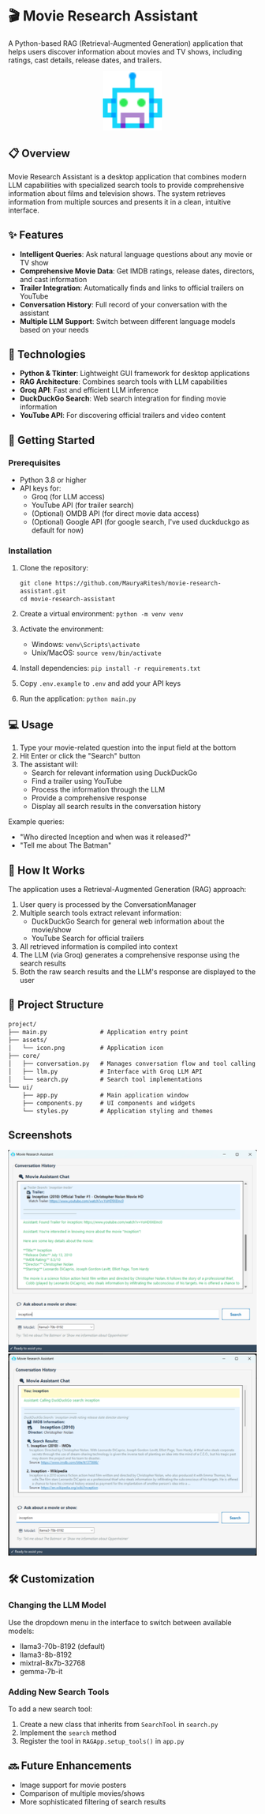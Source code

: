 # 🎬 Movie Research Assistant

A Python-based RAG (Retrieval-Augmented Generation) application that helps users discover information about movies and TV shows, including ratings, cast details, release dates, and trailers.

<p align="center">
  <img src="assets/icon.png" alt="Movie Assistant Icon" width="120">
</p>

## 📋 Overview

Movie Research Assistant is a desktop application that combines modern LLM capabilities with specialized search tools to provide comprehensive information about films and television shows. The system retrieves information from multiple sources and presents it in a clean, intuitive interface.

## ✨ Features

- **Intelligent Queries**: Ask natural language questions about any movie or TV show
- **Comprehensive Movie Data**: Get IMDB ratings, release dates, directors, and cast information 
- **Trailer Integration**: Automatically finds and links to official trailers on YouTube
- **Conversation History**: Full record of your conversation with the assistant
- **Multiple LLM Support**: Switch between different language models based on your needs

## 🔧 Technologies

- **Python & Tkinter**: Lightweight GUI framework for desktop applications
- **RAG Architecture**: Combines search tools with LLM capabilities
- **Groq API**: Fast and efficient LLM inference
- **DuckDuckGo Search**: Web search integration for finding movie information
- **YouTube API**: For discovering official trailers and video content

## 🚀 Getting Started

### Prerequisites

- Python 3.8 or higher
- API keys for:
  - Groq (for LLM access)
  - YouTube API (for trailer search)
  - (Optional) OMDB API (for direct movie data access)
  - (Optional) Google API (for google search, I've used duckduckgo as default for now)

### Installation

1. Clone the repository:
   ```
   git clone https://github.com/MauryaRitesh/movie-research-assistant.git
   cd movie-research-assistant
   ```

2. Create a virtual environment: `python -m venv venv`
3. Activate the environment:
   - Windows: `venv\Scripts\activate`
   - Unix/MacOS: `source venv/bin/activate`
4. Install dependencies: `pip install -r requirements.txt`
5. Copy `.env.example` to `.env` and add your API keys
6. Run the application: `python main.py`

## 💻 Usage

1. Type your movie-related question into the input field at the bottom
2. Hit Enter or click the "Search" button
3. The assistant will:
   - Search for relevant information using DuckDuckGo
   - Find a trailer using YouTube
   - Process the information through the LLM
   - Provide a comprehensive response
   - Display all search results in the conversation history

Example queries:
- "Who directed Inception and when was it released?"
- "Tell me about The Batman"

## 🧠 How It Works

The application uses a Retrieval-Augmented Generation (RAG) approach:

1. User query is processed by the ConversationManager
2. Multiple search tools extract relevant information:
   - DuckDuckGo Search for general web information about the movie/show
   - YouTube Search for official trailers
3. All retrieved information is compiled into context
4. The LLM (via Groq) generates a comprehensive response using the search results
5. Both the raw search results and the LLM's response are displayed to the user

## 📁 Project Structure

```
project/
├── main.py               # Application entry point
├── assets/
│   └── icon.png          # Application icon
├── core/
│   ├── conversation.py   # Manages conversation flow and tool calling
│   ├── llm.py            # Interface with Groq LLM API
│   └── search.py         # Search tool implementations
└── ui/
    ├── app.py            # Main application window
    ├── components.py     # UI components and widgets
    └── styles.py         # Application styling and themes
```

## Screenshots
<img src="assets/ss1.png">
<img src="assets/ss2.png">

## 🛠️ Customization

### Changing the LLM Model

Use the dropdown menu in the interface to switch between available models:
- llama3-70b-8192 (default)
- llama3-8b-8192
- mixtral-8x7b-32768
- gemma-7b-it

### Adding New Search Tools

To add a new search tool:
1. Create a new class that inherits from `SearchTool` in `search.py`
2. Implement the `search` method
3. Register the tool in `RAGApp.setup_tools()` in `app.py`

## 🔜 Future Enhancements

- Image support for movie posters
- Comparison of multiple movies/shows
- More sophisticated filtering of search results